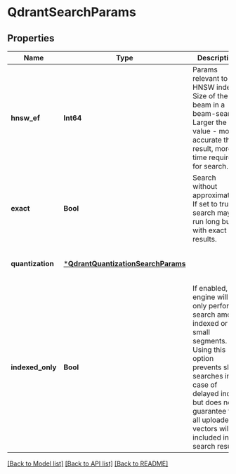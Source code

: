 # QdrantSearchParams


## Properties
Name | Type | Description | Notes
------------ | ------------- | ------------- | -------------
**hnsw_ef** | **Int64** | Params relevant to HNSW index Size of the beam in a beam-search. Larger the value - more accurate the result, more time required for search. | [optional] [default to nothing]
**exact** | **Bool** | Search without approximation. If set to true, search may run long but with exact results. | [optional] [default to false]
**quantization** | [***QdrantQuantizationSearchParams**](QdrantQuantizationSearchParams.md) |  | [optional] [default to nothing]
**indexed_only** | **Bool** | If enabled, the engine will only perform search among indexed or small segments. Using this option prevents slow searches in case of delayed index, but does not guarantee that all uploaded vectors will be included in search results | [optional] [default to false]


[[Back to Model list]](../README.md#models) [[Back to API list]](../README.md#api-endpoints) [[Back to README]](../README.md)


